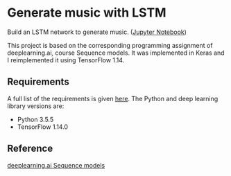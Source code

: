 # Generate music with LSTM

Build an LSTM network to generate music.
([Jupyter Notebook](https://nbviewer.jupyter.org/github/vgkortsas/NLP_projects/blob/master/Generate_music_LSTM/Generate_music_with_LSTM.ipynb))

This project is based on the corresponding programming assignment of deeplearning.ai, course Sequence models. It was implemented in Keras and I reimplemented it using TensorFlow 1.14.

## Requirements
A full list of the requirements is given [here](https://github.com/vgkortsas/NLP_projects/blob/master/Generate_music_LSTM/requirements.txt). The Python and deep learning library versions are:
- Python 3.5.5
- TensorFlow 1.14.0

## Reference
[deeplearning.ai Sequence models](https://www.coursera.org/learn/nlp-sequence-models)